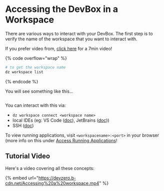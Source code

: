 # Accessing the DevBox in a Workspace

There are various ways to interact with your DevBox. The first step is to verify the name of the workspace that you want to interact with.

If you prefer video from, [click here](#tutorial-video) for a 7min video!

{% code overflow="wrap" %}
```bash
# to get the workspace name
dz workspace list
```
{% endcode %}

You will see something like this...
<figure><img src="../../.gitbook/assets/dz-ws-list.png" alt=""><figcaption></figcaption></figure>

You can interact with this via:
- `dz workspace connect <workspace name>`
- local IDEs (eg: VS Code ([doc](../references/common-tools/ides/vscode.md)), JetBrains ([doc](../references/common-tools/ides/jetbrains.md)))
- SSH ([doc](../references/common-tools/ides/ssh.md))

To view running applications, visit `<workspacename>:<port>` in your browser (more info on this under [Access Running Applications](../devzero-network/access-own-workspace.md#access-your-running-application-s)!

## Tutorial Video

Here's a video covering all these concepts:

{% embed url="https://devzero.b-cdn.net/Accessing%20a%20workspace.mp4" %}
